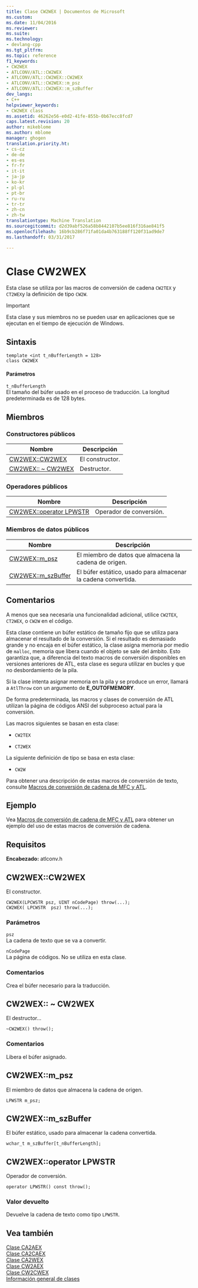 ```yaml
---
title: Clase CW2WEX | Documentos de Microsoft
ms.custom: 
ms.date: 11/04/2016
ms.reviewer: 
ms.suite: 
ms.technology:
- devlang-cpp
ms.tgt_pltfrm: 
ms.topic: reference
f1_keywords:
- CW2WEX
- ATLCONV/ATL::CW2WEX
- ATLCONV/ATL::CW2WEX::CW2WEX
- ATLCONV/ATL::CW2WEX::m_psz
- ATLCONV/ATL::CW2WEX::m_szBuffer
dev_langs:
- C++
helpviewer_keywords:
- CW2WEX class
ms.assetid: 46262e56-e0d2-41fe-855b-0b67ecc8fcd7
caps.latest.revision: 20
author: mikeblome
ms.author: mblome
manager: ghogen
translation.priority.ht:
- cs-cz
- de-de
- es-es
- fr-fr
- it-it
- ja-jp
- ko-kr
- pl-pl
- pt-br
- ru-ru
- tr-tr
- zh-cn
- zh-tw
translationtype: Machine Translation
ms.sourcegitcommit: d2d39abf526a58b8442107b5ee816f316ae841f5
ms.openlocfilehash: 16b9cb286f71fa01da4b763188ff120f31ad9de7
ms.lasthandoff: 03/31/2017

---
```

# <a name="cw2wex-class"></a>Clase CW2WEX
Esta clase se utiliza por las macros de conversión de cadena `CW2TEX` y `CT2WEX`y la definición de tipo `CW2W`.  
  
> [!IMPORTANT]
>  Esta clase y sus miembros no se pueden usar en aplicaciones que se ejecutan en el tiempo de ejecución de Windows.  
  
## <a name="syntax"></a>Sintaxis  
  
```
template <int t_nBufferLength = 128>  
class CW2WEX
```  
  
#### <a name="parameters"></a>Parámetros  
 `t_nBufferLength`  
 El tamaño del búfer usado en el proceso de traducción. La longitud predeterminada es de 128 bytes.  
  
## <a name="members"></a>Miembros  
  
### <a name="public-constructors"></a>Constructores públicos  
  
|Nombre|Descripción|  
|----------|-----------------|  
|[CW2WEX::CW2WEX](#cw2wex)|El constructor.|  
|[CW2WEX:: ~ CW2WEX](#dtor)|Destructor.|  
  
### <a name="public-operators"></a>Operadores públicos  
  
|Nombre|Descripción|  
|----------|-----------------|  
|[CW2WEX::operator LPWSTR](#operator_lpwstr)|Operador de conversión.|  
  
### <a name="public-data-members"></a>Miembros de datos públicos  
  
|Nombre|Descripción|  
|----------|-----------------|  
|[CW2WEX::m_psz](#m_psz)|El miembro de datos que almacena la cadena de origen.|  
|[CW2WEX::m_szBuffer](#m_szbuffer)|El búfer estático, usado para almacenar la cadena convertida.|  
  
## <a name="remarks"></a>Comentarios  
 A menos que sea necesaria una funcionalidad adicional, utilice `CW2TEX`, `CT2WEX`, o `CW2W` en el código.  
  
 Esta clase contiene un búfer estático de tamaño fijo que se utiliza para almacenar el resultado de la conversión. Si el resultado es demasiado grande y no encaja en el búfer estático, la clase asigna memoria por medio de `malloc`, memoria que libera cuando el objeto se sale del ámbito. Esto garantiza que, a diferencia del texto macros de conversión disponibles en versiones anteriores de ATL, esta clase es segura utilizar en bucles y que no desbordamiento de la pila.  
  
 Si la clase intenta asignar memoria en la pila y se produce un error, llamará a `AtlThrow` con un argumento de **E_OUTOFMEMORY**.  
  
 De forma predeterminada, las macros y clases de conversión de ATL utilizan la página de códigos ANSI del subproceso actual para la conversión.  
  
 Las macros siguientes se basan en esta clase:  
  
- `CW2TEX`  
  
- `CT2WEX`  
  
 La siguiente definición de tipo se basa en esta clase:  
  
- `CW2W`  
  
 Para obtener una descripción de estas macros de conversión de texto, consulte [Macros de conversión de cadena de MFC y ATL](string-conversion-macros.md).  
  
## <a name="example"></a>Ejemplo  
 Vea [Macros de conversión de cadena de MFC y ATL](string-conversion-macros.md) para obtener un ejemplo del uso de estas macros de conversión de cadena.  
  
## <a name="requirements"></a>Requisitos  
 **Encabezado:** atlconv.h  
  
##  <a name="cw2wex"></a>CW2WEX::CW2WEX  
 El constructor.  
  
```
CW2WEX(LPCWSTR psz, UINT nCodePage) throw(...);
CW2WEX( LPCWSTR  psz) throw(...);
```  
  
### <a name="parameters"></a>Parámetros  
 `psz`  
 La cadena de texto que se va a convertir.  
  
 `nCodePage`  
 La página de códigos. No se utiliza en esta clase.  
  
### <a name="remarks"></a>Comentarios  
 Crea el búfer necesario para la traducción.  
  
##  <a name="dtor"></a>CW2WEX:: ~ CW2WEX  
 El destructor...  
  
```
~CW2WEX() throw();
```  
  
### <a name="remarks"></a>Comentarios  
 Libera el búfer asignado.  
  
##  <a name="m_psz"></a>CW2WEX::m_psz  
 El miembro de datos que almacena la cadena de origen.  
  
```
LPWSTR m_psz;
```  
  
##  <a name="m_szbuffer"></a>CW2WEX::m_szBuffer  
 El búfer estático, usado para almacenar la cadena convertida.  
  
```
wchar_t m_szBuffer[t_nBufferLength];
```  
  
##  <a name="operator_lpwstr"></a>CW2WEX::operator LPWSTR  
 Operador de conversión.  
  
```  
operator LPWSTR() const throw();
```  
  
### <a name="return-value"></a>Valor devuelto  
 Devuelve la cadena de texto como tipo `LPWSTR`.  
  
## <a name="see-also"></a>Vea también  
 [Clase CA2AEX](../../atl/reference/ca2aex-class.md)   
 [Clase CA2CAEX](../../atl/reference/ca2caex-class.md)   
 [Clase CA2WEX](../../atl/reference/ca2wex-class.md)   
 [Clase CW2AEX](../../atl/reference/cw2aex-class.md)   
 [Clase CW2CWEX](../../atl/reference/cw2cwex-class.md)   
 [Información general de clases](../../atl/atl-class-overview.md)

